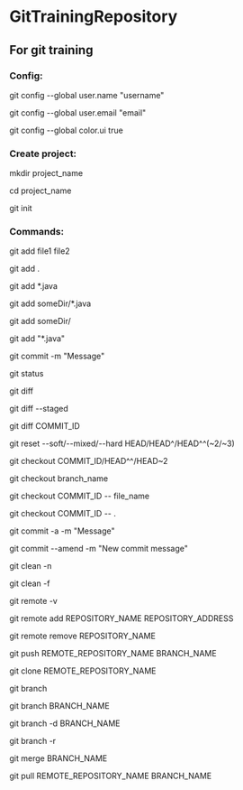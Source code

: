 # GitTrainingRepository
## For git training

### **Config:**
git config --global user.name "username"

git config --global user.email "email"

git config --global color.ui true

### **Create project:**
mkdir project_name

cd project_name

git init

### **Commands:**
git add file1 file2

git add .

git add *.java

git add someDir/*.java

git add someDir/

git add "*.java"

git commit -m "Message"

git status

git diff

git diff --staged

git diff COMMIT_ID

git reset --soft/--mixed/--hard HEAD/HEAD^/HEAD^^(~2/~3)

git checkout COMMIT_ID/HEAD^^/HEAD~2

git checkout branch_name

git checkout COMMIT_ID -- file_name

git checkout COMMIT_ID -- .

git commit -a -m "Message"

git commit --amend -m "New commit message"

git clean -n

git clean -f

git remote -v

git remote add REPOSITORY_NAME REPOSITORY_ADDRESS

git remote remove REPOSITORY_NAME

git push REMOTE_REPOSITORY_NAME BRANCH_NAME

git clone REMOTE_REPOSITORY_NAME

git branch

git branch BRANCH_NAME

git branch -d BRANCH_NAME

git branch -r

git merge BRANCH_NAME

git pull REMOTE_REPOSITORY_NAME BRANCH_NAME
